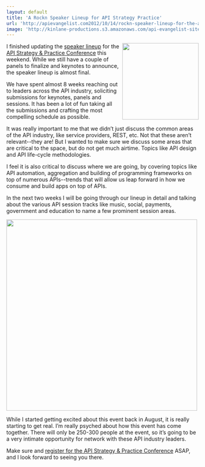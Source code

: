 ```yaml
---
layout: default
title: 'A Rockn Speaker Lineup for API Strategy Practice'
url: 'http://apievangelist.com2012/10/14/rockn-speaker-lineup-for-the-api-strategy--practice-conference/'
image: 'http://kinlane-productions.s3.amazonaws.com/api-evangelist-site/blog/api-strategy-practice-event.png'
---
```



<p>
     <a title="API Strategy &amp; Practice Conference" href="http://www.apistrategyconference.com/"><img src="http://www.apistrategyconference.com/images/api-strategy-conference-logo.png"  width="200" align="right" /></a>
</p>
<p>
     I finished updating the <a title="speaker linup" href="http://www.apistrategyconference.com/speakers.php">speaker lineup</a> for the <a title="API Strategy &amp; Practice Conference" href="http://www.apistrategyconference.com/">API Strategy &amp; Practice Conference</a> this weekend. While we still have a couple of panels to finalize and keynotes to announce, the speaker lineup is almost final.
</p>
<p>
     We have spent almost 8 weeks reaching out to leaders across the API industry, soliciting submissions for keynotes, panels and sessions. It has been a lot of fun taking all the submissions and crafting the most compelling schedule as possible.
</p>
<p>
     It was really important to me that we didn’t just discuss the common areas of the API industry, like service providers, REST, etc. Not that these aren’t relevant--they are! But I wanted to make sure we discuss some areas that are critical to the space, but do not get much airtime. Topics like API design and API life-cycle methodologies.
</p>
<p>
     I feel it is also critical to discuss where we are going, by covering topics like API automation, aggregation and building of programming frameworks on top of numerous APIs--trends that will allow us leap forward in how we consume and build apps on top of APIs.
</p>
<p>
     In the next two weeks I will be going through our lineup in detail and talking about the various API session tracks like music, social, payments, government and education to name a few prominent session areas.
</p>
<p>
     <a title="API Strategy &amp; Practice Conference" href="http://www.apistrategyconference.com/"><img src="https://s3.amazonaws.com/kinlane-productions/events/api-strategy-practice-conference/api-strategy-home-1.png"  width="500" /></a>
</p>
<p>
     While I started getting excited about this event back in August, it is really starting to get real. I’m really psyched about how this event has come together. There will only be 250-300 people at the event, so it’s going to be a very intimate opportunity for network with these API industry leaders.
</p>
<p>
     Make sure and <a title="register for the API Strategy &amp; Practice Conference" href="http://www.apistrategyconference.com/register.php">register for the API Strategy &amp; Practice Conference</a> ASAP, and I look forward to seeing you there.
</p>

